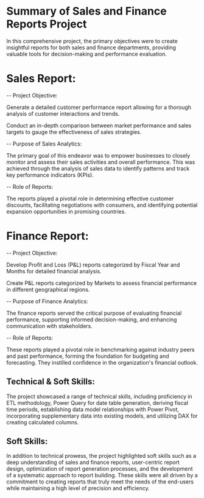 # Summary of Sales and Finance Reports Project

In this comprehensive project, the primary objectives were to create insightful reports for both sales and finance departments, providing valuable tools for decision-making and performance evaluation.

# Sales Report:
-- Project Objective:

Generate a detailed customer performance report allowing for a thorough analysis of customer interactions and trends.

Conduct an in-depth comparison between market performance and sales targets to gauge the effectiveness of sales strategies.

-- Purpose of Sales Analytics:

The primary goal of this endeavor was to empower businesses to closely monitor and assess their sales activities and overall performance. This was achieved through the analysis of sales data to identify patterns and track key performance indicators (KPIs).

-- Role of Reports:

The reports played a pivotal role in determining effective customer discounts, facilitating negotiations with consumers, and identifying potential expansion opportunities in promising countries.

# Finance Report:
-- Project Objective:

Develop Profit and Loss (P&L) reports categorized by Fiscal Year and Months for detailed financial analysis.

Create P&L reports categorized by Markets to assess financial performance in different geographical regions.

-- Purpose of Finance Analytics:

The finance reports served the critical purpose of evaluating financial performance, supporting informed decision-making, and enhancing communication with stakeholders.

-- Role of Reports:

These reports played a pivotal role in benchmarking against industry peers and past performance, forming the foundation for budgeting and forecasting. They instilled confidence in the organization's financial outlook.

## Technical & Soft Skills:
The project showcased a range of technical skills, including proficiency in ETL methodology, Power Query for date table generation, deriving fiscal time periods, establishing data model relationships with Power Pivot, incorporating supplementary data into existing models, and utilizing DAX for creating calculated columns.

## Soft Skills:
In addition to technical prowess, the project highlighted soft skills such as a deep understanding of sales and finance reports, user-centric report design, optimization of report generation processes, and the development of a systematic approach to report building. These skills were all driven by a commitment to creating reports that truly meet the needs of the end-users while maintaining a high level of precision and efficiency.






